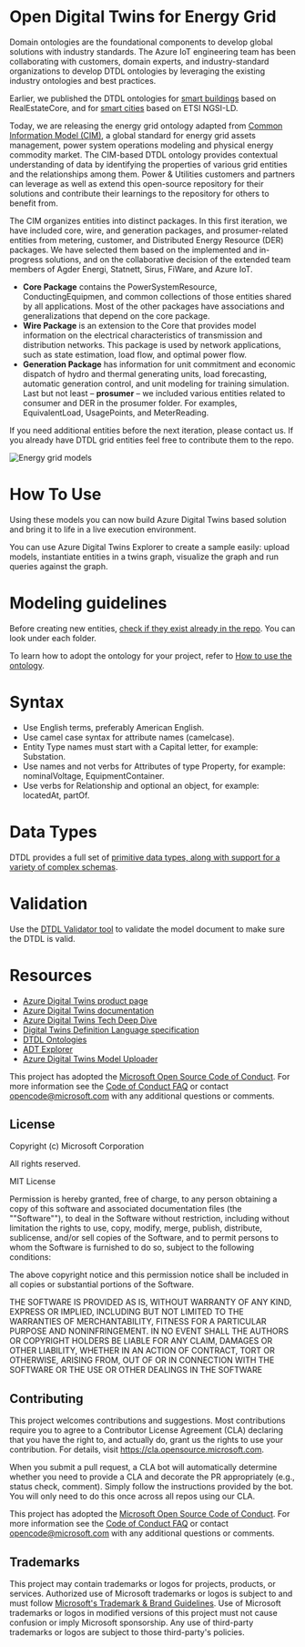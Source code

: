 
# Open Digital Twins for Energy Grid 

Domain ontologies are the foundational components to develop global solutions with industry standards. The Azure IoT engineering team has been collaborating with customers, domain experts, and industry-standard organizations to develop DTDL ontologies by leveraging the existing industry ontologies and best practices. 

Earlier, we published the DTDL ontologies for [smart buildings](https://github.com/Azure/opendigitaltwins-building) based on RealEstateCore, and for [smart cities](https://github.com/Azure/opendigitaltwins-smartcities) based on ETSI NGSI-LD. 

Today, we are releasing the energy grid ontology adapted from [Common Information Model (CIM)](https://cimug.ucaiug.org/Pages/About.aspx), a global standard for energy grid assets management, power system operations modeling and physical energy commodity market. The CIM-based DTDL ontology provides contextual understanding of data by identifying the properties of various grid entities and the relationships among them. Power & Utilities customers and partners can leverage as well as extend this open-source repository for their solutions and contribute their learnings to the repository for others to benefit from. 

The CIM organizes entities into distinct packages. In this first iteration, we have included core, wire, and generation packages, and prosumer-related entities from metering, customer, and Distributed Energy Resource (DER) packages. We have selected them based on the implemented and in-progress solutions, and on the collaborative decision of the extended team members of Agder Energi, Statnett, Sirus, FiWare, and Azure IoT. 
- **Core Package** contains the PowerSystemResource, ConductingEquipmen, and common collections of those entities shared by all applications. Most of the other packages have associations and generalizations that depend on the core package. 
- **Wire Package** is an extension to the Core that provides model information on the electrical characteristics of transmission and distribution networks. This package is used by network applications, such as state estimation, load flow, and optimal power flow. 
- **Generation Package** has information for unit commitment and economic dispatch of hydro and thermal generating units, load forecasting, automatic generation control, and unit modeling for training simulation. 
Last but not least – **prosumer** – we included various entities related to consumer and DER in the prosumer folder. For examples, EquivalentLoad, UsagePoints, and MeterReading.

If you need additional entities before the next iteration, please contact us. If you already have DTDL grid entities feel free to contribute them to the repo.   

![Energy grid models](EnergyGridOntologyModel.png)



# How To Use

Using these models you can now build Azure Digital Twins based solution and bring it to life in a live execution environment.

You can use Azure Digital Twins Explorer to create a sample easily: upload models, instantiate entities in a twins graph, visualize the graph and run queries against the graph. 


# Modeling guidelines

Before creating new entities, [check if they exist already in the repo](https://github.com/Azure/opendigitaltwins-energygrid). You can look under each folder.

To learn how to adopt the ontology for your project, refer to [How to use the ontology](https://github.com/Azure/opendigitaltwins-smartcities#how-to-use).

# Syntax

- Use English terms, preferably American English.
- Use camel case syntax for attribute names (camelcase).
- Entity Type names must start with a Capital letter, for example: Substation.
- Use names and not verbs for Attributes of type Property, for example: nominalVoltage, EquipmentContainer.
- Use verbs for Relationship and optional an object, for example: locatedAt, partOf.

# Data Types
DTDL provides a full set of [primitive data types, along with support for a variety of complex schemas](https://github.com/Azure/opendigitaltwins-dtdl/blob/master/DTDL/v2/dtdlv2.md#schemas).

# Validation
Use the [DTDL Validator tool](https://docs.microsoft.com/en-us/samples/azure-samples/dtdl-validator/dtdl-validator/) to validate the model document to make sure the DTDL is valid.

# Resources
- [Azure Digital Twins product page](https://azure.microsoft.com/services/digital-twins/)
- [Azure Digital Twins documentation](https://docs.microsoft.com/en-us/azure/digital-twins/)
- [Azure Digital Twins Tech Deep Dive](https://www.youtube.com/watch?v=5Ku55g1GQG8&feature=youtu.be)
- [Digital Twins Definition Language specification](https://github.com/Azure/opendigitaltwins-dtdl)
- [DTDL Ontologies](https://docs.microsoft.com/en-us/azure/digital-twins/concepts-ontologies)
- [ADT Explorer](https://github.com/Azure-Samples/digital-twins-explorer)
- [Azure Digital Twins Model Uploader](https://github.com/Azure/opendigitaltwins-tools/tree/master/ADTTools#uploadmodels)

This project has adopted the [Microsoft Open Source Code of Conduct](https://opensource.microsoft.com/codeofconduct/). For more information see the [Code of Conduct FAQ](https://opensource.microsoft.com/codeofconduct/faq/) or contact opencode@microsoft.com with any additional questions or comments.

## License
Copyright (c) Microsoft Corporation

All rights reserved.

MIT License

Permission is hereby granted, free of charge, to any person obtaining a copy of this software and associated documentation files (the ""Software""), to deal in the Software without restriction, including without limitation the rights to use, copy, modify, merge, publish, distribute, sublicense, and/or sell copies of the Software, and to permit persons to whom the Software is furnished to do so, subject to the following conditions:

The above copyright notice and this permission notice shall be included in all copies or substantial portions of the Software.

THE SOFTWARE IS PROVIDED AS IS, WITHOUT WARRANTY OF ANY KIND, EXPRESS OR IMPLIED, INCLUDING BUT NOT LIMITED TO THE WARRANTIES OF MERCHANTABILITY, FITNESS FOR A PARTICULAR PURPOSE AND NONINFRINGEMENT. IN NO EVENT SHALL THE AUTHORS OR COPYRIGHT HOLDERS BE LIABLE FOR ANY CLAIM, DAMAGES OR OTHER LIABILITY, WHETHER IN AN ACTION OF CONTRACT, TORT OR OTHERWISE, ARISING FROM, OUT OF OR IN CONNECTION WITH THE SOFTWARE OR THE USE OR OTHER DEALINGS IN THE SOFTWARE


## Contributing

This project welcomes contributions and suggestions.  Most contributions require you to agree to a
Contributor License Agreement (CLA) declaring that you have the right to, and actually do, grant us
the rights to use your contribution. For details, visit https://cla.opensource.microsoft.com.

When you submit a pull request, a CLA bot will automatically determine whether you need to provide
a CLA and decorate the PR appropriately (e.g., status check, comment). Simply follow the instructions
provided by the bot. You will only need to do this once across all repos using our CLA.

This project has adopted the [Microsoft Open Source Code of Conduct](https://opensource.microsoft.com/codeofconduct/).
For more information see the [Code of Conduct FAQ](https://opensource.microsoft.com/codeofconduct/faq/) or
contact [opencode@microsoft.com](mailto:opencode@microsoft.com) with any additional questions or comments.

## Trademarks

This project may contain trademarks or logos for projects, products, or services. Authorized use of Microsoft trademarks or logos is subject to and must follow 
[Microsoft's Trademark & Brand Guidelines](https://www.microsoft.com/en-us/legal/intellectualproperty/trademarks/usage/general).
Use of Microsoft trademarks or logos in modified versions of this project must not cause confusion or imply Microsoft sponsorship.
Any use of third-party trademarks or logos are subject to those third-party's policies.
